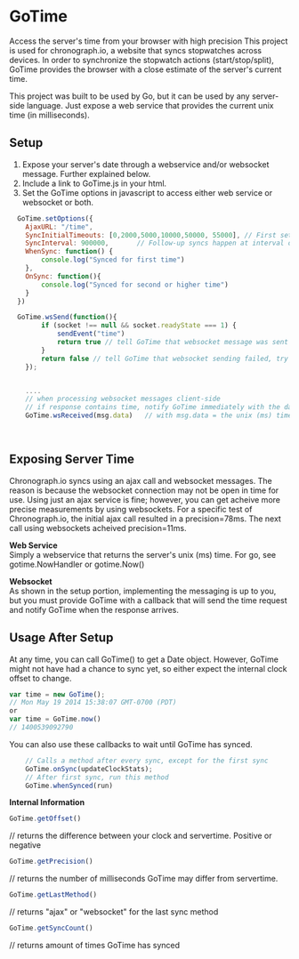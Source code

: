 GoTime
======

Access the server's time from your browser with high precision
This project is used for chronograph.io, a website that syncs stopwatches across devices.  In order to synchronize the stopwatch actions (start/stop/split), GoTime provides the browser with a close estimate of the server's current time.

This project was built to be used by Go, but it can be used by any server-side language.  Just expose a web service that provides the current unix time (in milliseconds).

Setup
-----
1.  Expose your server's date through a webservice and/or websocket message. Further explained below.
2.  Include a link to GoTime.js in your html.  
      <script src="/js/GoTime.js"></script>
3.  Set the GoTime options in javascript to access either web service or websocket or both.
```javascript
  GoTime.setOptions({
    AjaxURL: "/time",
	SyncInitialTimeouts: [0,2000,5000,10000,50000, 55000], // First set of syncs (ms from initialization) [default]
    SyncInterval: 900000,       // Follow-up syncs happen at interval of 15 minutes [default]
    WhenSync: function() {
        console.log("Synced for first time")
    },
    OnSync: function(){
        console.log("Synced for second or higher time")
    }
  })

  GoTime.wsSend(function(){
		if (socket !== null && socket.readyState === 1) {
			sendEvent("time")
			return true // tell GoTime that websocket message was sent
		}
		return false // tell GoTime that websocket sending failed, try ajax webservice
	});


    ....
    // when processing websocket messages client-side
    // if response contains time, notify GoTime immediately with the data
    GoTime.wsReceived(msg.data)   // with msg.data = the unix (ms) time string

  
```

Exposing Server Time  
--------------------  
Chronograph.io syncs using an ajax call and websocket messages.  The reason is because the websocket connection may not be open in time for use.  Using just an ajax service is fine; however, you can get acheive more precise measurements by using websockets.  For a specific test of Chronograph.io, the initial ajax call resulted in a precision=78ms.  The next call using websockets acheived precision=11ms.

**Web Service**  
Simply a webservice that returns the server's unix (ms) time.  For go, see gotime.NowHandler or gotime.Now()


**Websocket**  
As shown in the setup portion, implementing the messaging is up to you, but you must provide GoTime with a callback that will send the time request and notify GoTime when the response arrives.


Usage After Setup  
-----------------  
At any time, you can call GoTime() to get a Date object.  However, GoTime might not have had a chance to sync yet, so either expect the internal clock offset to change.  
```javascript
var time = new GoTime();
// Mon May 19 2014 15:38:07 GMT-0700 (PDT)
or 
var time = GoTime.now()
// 1400539092790
```

You can also use these callbacks to wait until GoTime has synced.  
```javascript    
	// Calls a method after every sync, except for the first sync
	GoTime.onSync(updateClockStats);
	// After first sync, run this method
	GoTime.whenSynced(run)
```

**Internal Information**
```javascript
GoTime.getOffset()
```
// returns the difference between your clock and servertime.  Positive or negative

```javascript
GoTime.getPrecision()
```
// returns the number of milliseconds GoTime may differ from servertime.

```javascript
GoTime.getLastMethod()
```
// returns "ajax" or "websocket" for the last sync method

```javascript
GoTime.getSyncCount()
```
// returns amount of times GoTime has synced
